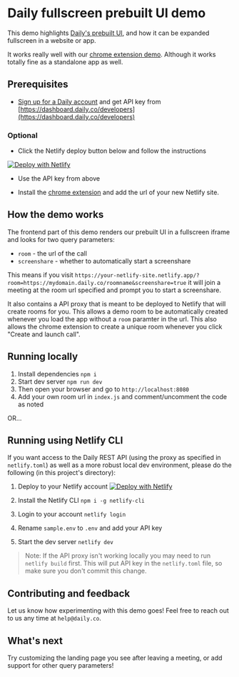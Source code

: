 # Daily fullscreen prebuilt UI demo

This demo highlights [Daily's prebuilt UI](https://www.daily.co/blog/prebuilt-ui/), and how it can be expanded fullscreen in a website or app.

It works really well with our [chrome extension demo](https://github.com/daily-demos/screenshare-chrome-ext). Although it works totally fine as a standalone app as well. 

## Prerequisites

- [Sign up for a Daily account](https://dashboard.daily.co/signup) and get API key from [https://dashboard.daily.co/developers](https://dashboard.daily.co/developers)

### Optional 

- Click the Netlify deploy button below and follow the instructions

[![Deploy with Netlify](https://www.netlify.com/img/deploy/button.svg)](https://app.netlify.com/start/deploy?repository=https://github.com/daily-demos/fullscreen-prebuilt-ui)

- Use the API key from above

- Install the [chrome extension](https://github.com/daily-demos/screenshare-chrome-ext) and add the url of your new Netlify site.

## How the demo works

The frontend part of this demo renders our prebuilt UI in a fullscreen iframe and looks for two query parameters:

- `room` - the url of the call
- `screenshare` - whether to automatically start a screenshare

This means if you visit `https://your-netlify-site.netlify.app/?room=https://mydomain.daily.co/roomname&screenshare=true` it will join a meeting at the room url specified and prompt you to start a screenshare.

It also contains a API proxy that is meant to be deployed to Netlify that will create rooms for you. This allows a demo room to be automatically created whenever you load the app without a `room` paramter in the url. This also allows the chrome extension to create a unique room whenever you click "Create and launch call".

## Running locally

1. Install dependencies `npm i`
2. Start dev server `npm run dev`
3. Then open your browser and go to `http://localhost:8080`
4. Add your own room url in `index.js` and comment/uncomment the code as noted

OR...

## Running using Netlify CLI 

If you want access to the Daily REST API (using the proxy as specified in `netlify.toml`) as well as a more robust local dev environment, please do the following (in this project's directory): 

1. Deploy to your Netlify account
[![Deploy with Netlify](https://www.netlify.com/img/deploy/button.svg)](https://app.netlify.com/start/deploy?repository=https://github.com/daily-demos/fullscreen-prebuilt-ui)

2. Install the Netlify CLI `npm i -g netlify-cli`
3. Login to your account `netlify login`
4. Rename `sample.env` to `.env` and add your API key
4. Start the dev server `netlify dev`

> Note: If the API proxy isn't working locally you may need to run `netlify build` first. This will put API key in the `netlify.toml` file, so make sure you don't commit this change. 

## Contributing and feedback

Let us know how experimenting with this demo goes! Feel free to reach out to us any time at `help@daily.co`.

## What's next

Try customizing the landing page you see after leaving a meeting, or add support for other query parameters!
